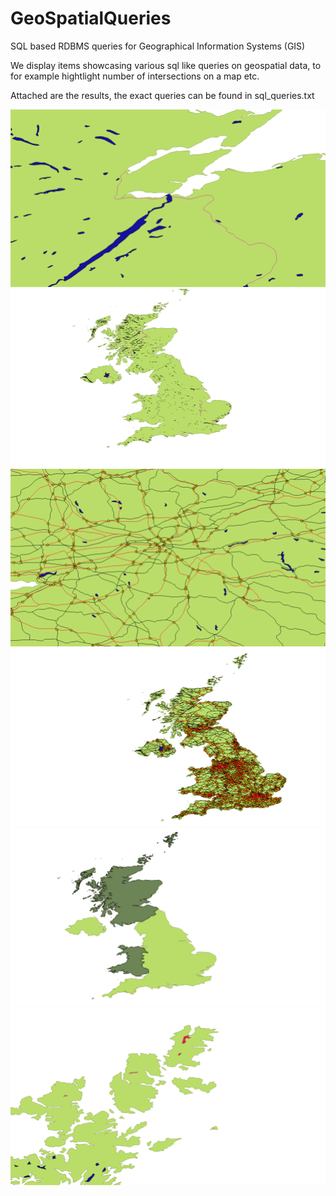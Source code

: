# GeoSpatialQueries
SQL based RDBMS queries for Geographical Information Systems (GIS)

We display items showcasing various sql like queries on geospatial data, to for example hightlight number of intersections on a map etc.

Attached are the results, the exact queries can be found in sql_queries.txt

<img src="./cross1.png">

<img src="./cross2.png">

<img src="./intersect1.png">

<img src="./intersect2.png">

<img src="./touches.png">

<img src="./within.png">
